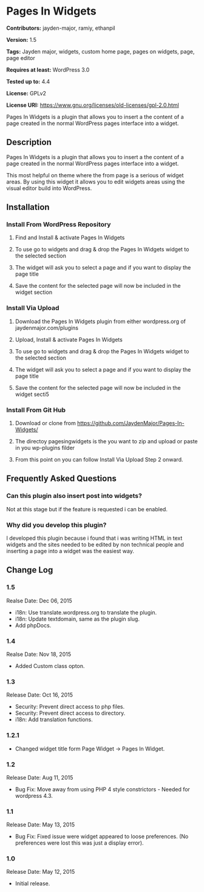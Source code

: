 # Pages In Widgets

**Contributors:** jayden-major, ramiy, ethanpil

**Version:** 1.5

**Tags:** Jayden major, widgets, custom home page, pages on widgets, page, page editor

**Requires at least:** WordPress 3.0

**Tested up to:** 4.4

**License:** GPLv2

**License URI:** https://www.gnu.org/licenses/old-licenses/gpl-2.0.html

Pages In Widgets is a plugin that allows you to insert a the content of a page created in the normal WordPress pages interface into a widget.


## Description 
Pages In Widgets is a plugin that allows you to insert a the content of a page created in the normal WordPress pages interface into a widget.

This most helpful on theme where the from page is a serious of widget areas. By using this widget it allows you to edit widgets areas using the visual editor build into WordPress.


## Installation

### Install From WordPress Repository
1. Find and Install & activate Pages In Widgets

2. To use go to widgets and drag & drop the Pages In Widgets widget to the selected section

3. The widget will ask you to select a page and if you want to display the page title

4. Save the content for the selected page will now be included in the widget section

### Install Via Upload 
1. Download the Pages In Widgets plugin from either wordpress.org of jaydenmajor.com/plugins

2. Upload, Install & activate Pages In Widgets

3. To use go to widgets and drag & drop the Pages In Widgets widget to the selected section

4. The widget will ask you to select a page and if you want to display the page title

5. Save the content for the selected page will now be included in the widget secti5

### Install From Git Hub
1. Download or clone from https://github.com/JaydenMajor/Pages-In-Widgets/

2. The directoy pagesingwidgets is the you want to zip and upload or paste in you wp-plugins filder

3. From this point on you can follow Install Via Upload Step 2 onward.


## Frequently Asked Questions

### Can this plugin also insert post into widgets?
Not at this stage but if the feature is requested i can be enabled.

### Why did you develop this plugin?
I developed this plugin because i found that i was writing HTML in text widgets and the sites needed to be edited by non technical people and inserting a page into a widget was the easiest way.


## Change Log

### 1.5

Realse Date: Dec 06, 2015

* i18n: Use translate.wordpress.org to translate the plugin.
* i18n: Update textdomain, same as the plugin slug.
* Add phpDocs.

### 1.4

Realse Date: Nov 18, 2015

* Added Custom class opton.

### 1.3

Release Date: Oct 16, 2015

* Security: Prevent direct access to php files.
* Security: Prevent direct access to directory.
* i18n: Add translation functions.

### 1.2.1

* Changed widget title form Page Widget -> Pages In Widget.

### 1.2

Release Date: Aug 11, 2015

* Bug Fix: Move away from using PHP 4 style constrictors - Needed for wordpress 4.3.

### 1.1

Release Date: May 13, 2015

* Bug Fix: Fixed issue were widget appeared to loose preferences. (No preferences were lost this was just a display error).

### 1.0

Release Date: May 12, 2015

* Initial release.
